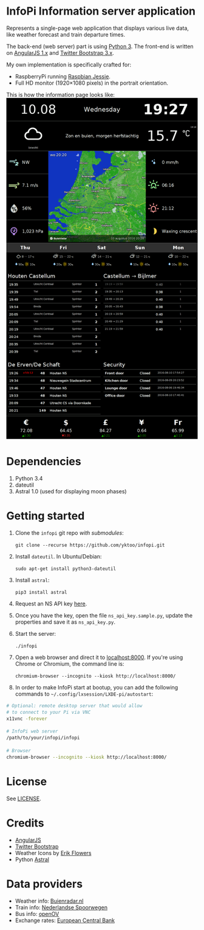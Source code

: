 InfoPi Information server application
=====================================

Represents a single-page web application that displays various live data, like weather forecast and train departure
times.

The back-end (web server) part is using [Python 3](https://docs.python.org/3/). The front-end is written on [AngularJS 1.x](https://angularjs.org/) and [Twitter Bootstrap 3.x](http://getbootstrap.com/).

My own implementation is specifically crafted for:

* RaspberryPi running [Raspbian Jessie](https://www.raspberrypi.org/downloads/raspbian/).
* Full HD monitor (1920&times;1080 pixels) in the portrait orientation.

This is how the information page looks like:
![Screenshot of the application](Screenshot.png)


Dependencies
============

1. Python 3.4
2. dateutil
3. Astral 1.0 (used for displaying moon phases)


Getting started
===============

1. Clone the `infopi` git repo *with submodules*:

    `git clone --recurse https://github.com/yktoo/infopi.git`

2. Install `dateutil`. In Ubuntu/Debian:

    `sudo apt-get install python3-dateutil`

3. Install `astral`:

    `pip3 install astral`

4. Request an NS API key [here](http://www.ns.nl/en/travel-information/ns-api).
5. Once you have the key, open the file `ns_api_key.sample.py`, update the properties and save it as `ns_api_key.py`.
6. Start the server:

    `./infopi`

7. Open a web browser and direct it to [localhost:8000](http://localhost:8000/). If you're using Chrome or Chromium,
   the command line is:

   `chromium-browser --incognito --kiosk http://localhost:8000/`

8. In order to make InfoPi start at bootup, you can add the following commands to `~/.config/lxsession/LXDE-pi/autostart`:

```bash
# Optional: remote desktop server that would allow
# to connect to your Pi via VNC
x11vnc -forever

# InfoPi web server
/path/to/your/infopi/infopi

# Browser
chromium-browser --incognito --kiosk http://localhost:8000/
```


License
=======

See [LICENSE](LICENSE).


Credits
=======

* [AngularJS](https://angularjs.org/)
* [Twitter Bootstrap](http://getbootstrap.com/)
* Weather Icons by [Erik Flowers](http://weathericons.io/)
* Python [Astral](https://pythonhosted.org/astral/)


Data providers
==============

* Weather info: [Buienradar.nl](http://buienradar.nl/)
* Train info: [Nederlandse Spoorwegen](http://www.ns.nl/)
* Bus info: [openOV](http://openov.nl/)
* Exchange rates: [European Central Bank](https://www.ecb.europa.eu/)
